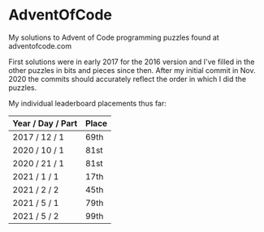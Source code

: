 # AdventOfCode

My solutions to Advent of Code programming puzzles found at adventofcode.com

First solutions were in early 2017 for the 2016 version and I've filled in the other puzzles in bits and pieces since then. After my initial commit in Nov. 2020 the commits should accurately reflect the order in which I did the puzzles.

My individual leaderboard placements thus far:

| Year / Day / Part | Place |
| ----------------- | ----- |
| 2017 / 12 / 1     | 69th  |
| 2020 / 10 / 1     | 81st  |
| 2020 / 21 / 1     | 81st  |
| 2021 / 1 / 1      | 17th  |
| 2021 / 2 / 2      | 45th  |
| 2021 / 5 / 1      | 79th  |
| 2021 / 5 / 2      | 99th  |
